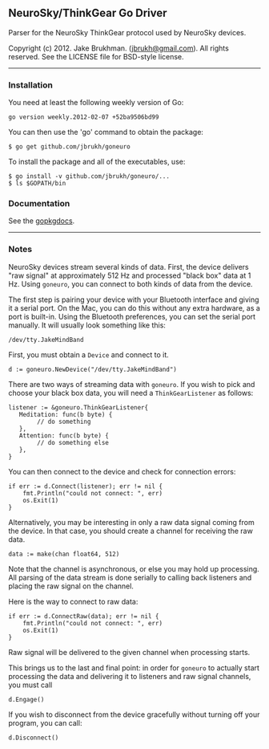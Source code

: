 ## NeuroSky/ThinkGear Go Driver

Parser for the NeuroSky ThinkGear protocol used by NeuroSky devices.

Copyright (c) 2012. Jake Brukhman. (jbrukh@gmail.com).
All rights reserved.  See the LICENSE file for BSD-style
license.

------------

### Installation

You need at least the following weekly version of Go:

    go version weekly.2012-02-07 +52ba9506bd99

You can then use the 'go' command to obtain the package:

    $ go get github.com/jbrukh/goneuro

To install the package and all of the executables, use:

    $ go install -v github.com/jbrukh/goneuro/...
    $ ls $GOPATH/bin

### Documentation

See the [gopkgdocs](http://gopkgdoc.appspot.com/pkg/github.com/jbrukh/goneuro).

------------

### Notes

NeuroSky devices stream several kinds of data. First, the device
delivers "raw signal" at approximately 512 Hz and processed "black box"
data at 1 Hz.  Using `goneuro`, you can connect to both kinds of
data from the device.

The first step is pairing your device with your Bluetooth interface
and giving it a serial port. On the Mac, you can do this without any
extra hardware, as a port is built-in. Using the Bluetooth preferences,
you can set the serial port manually.  It will usually look something
like this:

    /dev/tty.JakeMindBand

First, you must obtain a `Device` and connect to it.

    d := goneuro.NewDevice("/dev/tty.JakeMindBand")

There are two ways of streaming data with `goneuro`. If you wish to
pick and choose your black box data, you will need a `ThinkGearListener`
as follows:

	listener := &goneuro.ThinkGearListener{
       Meditation: func(b byte) {
          	// do something
       },
	   Attention: func(b byte) {
	        // do something else
	   },
	}

You can then connect to the device and check for connection errors:

    if err := d.Connect(listener); err != nil {
		fmt.Println("could not connect: ", err)
		os.Exit(1)
	}
	
Alternatively, you may be interesting in only a raw data signal coming
from the device. In that case, you should create a channel for receiving
the raw data.

    data := make(chan float64, 512)

Note that the channel is asynchronous, or else you may hold up
processing.  All parsing of the data stream is done serially to calling
back listeners and placing the raw signal on the channel.

Here is the way to connect to raw data:

    if err := d.ConnectRaw(data); err != nil {
	    fmt.Println("could not connect: ", err)
	    os.Exit(1)
    }

Raw signal will be delivered to the given channel when
processing starts.

This brings us to the last and final point: in order for `goneuro`
to actually start processing the data and delivering it to listeners
and raw signal channels, you must call

    d.Engage()

If you wish to disconnect from the device gracefully without turning
off your program, you can call:

    d.Disconnect()
